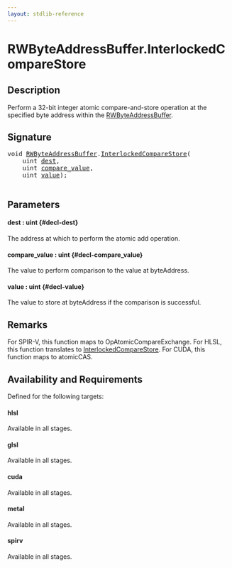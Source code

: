 ```yaml
---
layout: stdlib-reference
---
```


# RWByteAddressBuffer\.InterlockedCompareStore

## Description

Perform a 32-bit integer atomic compare-and-store operation at
the specified byte address within the <span class='code'><a href="/stdlib-reference/types/rwbyteaddressbuffer-0126d/index" class="code_type">RWByteAddressBuffer</a></span>.



## Signature 

<pre>
<span class="code_keyword">void</span> <a href="/stdlib-reference/types/rwbyteaddressbuffer-0126d/index" class="code_type">RWByteAddressBuffer</a>.<a href="/stdlib-reference/types/rwbyteaddressbuffer-0126d/interlockedcomparestore-0bi">InterlockedCompareStore</a>(
    <span class="code_keyword">uint</span> <a href="/stdlib-reference/types/rwbyteaddressbuffer-0126d/interlockedcomparestore-0bi#decl-dest" class="code_param">dest</a>,
    <span class="code_keyword">uint</span> <a href="/stdlib-reference/types/rwbyteaddressbuffer-0126d/interlockedcomparestore-0bi#decl-compare_value" class="code_param">compare_value</a>,
    <span class="code_keyword">uint</span> <a href="/stdlib-reference/types/rwbyteaddressbuffer-0126d/interlockedcomparestore-0bi#decl-value" class="code_param">value</a>);

</pre>

## Parameters

#### dest  : uint {#decl-dest}
The address at which to perform the atomic add operation.

#### compare\_value  : uint {#decl-compare_value}
The value to perform comparison to the value at <span class='code'>byteAddress</span>.

#### value  : uint {#decl-value}
The value to store at <span class='code'>byteAddress</span> if the comparison is successful.


## Remarks
For SPIR-V, this function maps to <span class='code'>OpAtomicCompareExchange</span>. For HLSL, this function
translates to <span class='code'><a href="/stdlib-reference/types/rwbyteaddressbuffer-0126d/interlockedcomparestore-0bi">InterlockedCompareStore</a></span>.
For CUDA, this function maps to <span class='code'>atomicCAS</span>.


## Availability and Requirements

Defined for the following targets:

#### hlsl
Available in all stages.

#### glsl
Available in all stages.

#### cuda
Available in all stages.

#### metal
Available in all stages.

#### spirv
Available in all stages.



